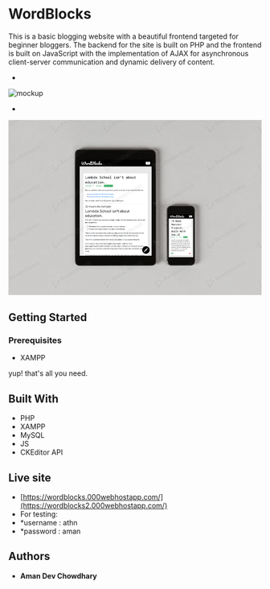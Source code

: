 # WordBlocks
This is a basic blogging website with a beautiful frontend targeted for beginner bloggers. The backend for the site is built on PHP and the frontend is built on JavaScript with the implementation of AJAX for asynchronous client-server communication and dynamic delivery of content. 

*

![mockup](/Screenshots/mockup.png)

* 
![mockup1](/Screenshots/mockup1.jpg)
## Getting Started

### Prerequisites

 * XAMPP
   
yup! that's all you need.

## Built With

* PHP
* XAMPP
* MySQL
* JS
* CKEditor API

## Live site

* [https://wordblocks.000webhostapp.com/](https://wordblocks2.000webhostapp.com/)
* For testing:
* *username : athn
* *password : aman

## Authors

* **Aman Dev Chowdhary**

